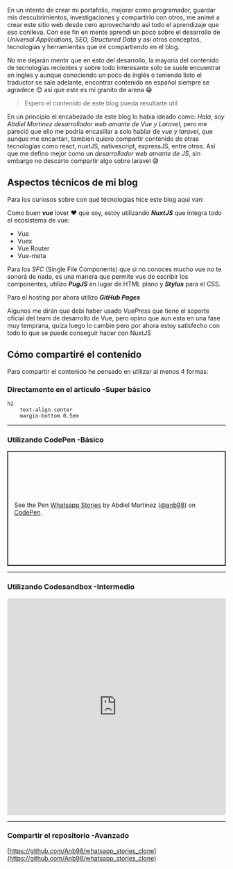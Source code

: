 En un intento de crear mi portafolio, mejorar como programador, guardar mis descubrimientos, investigaciones y compartirlo con otros, me animé a crear este sitio web desde cero aprovechando asi todo el aprendizaje que eso conlleva. Con ese fin en mente aprendi un poco sobre el desarrollo de *Universal Applications, SEO, Structured Data* y asi otros conceptos, tecnologias y herramientas que iré compartiendo en el blog.

No me dejarán mentir que en esto del desarrollo, la mayoria del contenido de tecnologias recientes y sobre todo interesante solo se suele encuentrar en ingles y aunque conociendo un poco de inglés o teniendo listo el traductor se sale adelante, encontrar contenido en español siempre se agradece 😊 asi que este es mi granito de arena 😁

> Espero el contenido de este blog pueda resultarte util

En un principio el encabezado de este blog lo habia ideado como: *Hola, soy Abdiel Martinez desarrollador web amante de Vue y Laravel*, pero me pareció que ello me podria encasillar a solo hablar de *vue y laravel*, que aunque me encantan, tambien quiero compartir contenido de otras tecnologías como react, nuxtJS, nativescript, expressJS, entre otros. Así que me defino mejor como un *desarrollador web amante de JS*, sin embargo no descarto compartir algo sobre laravel 😅

## Aspectos técnicos de mi blog
Para los curiosos sobre con qué técnologias hice este blog aqui van:

Como buen *__vue__* lover ❤ que soy, estoy utilizando __*NuxtJS*__ que integra todo el ecosistema de vue:
* Vue
* Vuex
* Vue Router
* Vue-meta

Para los *SFC* (Single File Components) que si no conoces mucho vue no te sonorá de nada, es una manera que permite vue de escribir los componentes, utilizo __*PugJS*__ en lugar de HTML plano y __*Stylus*__ para el CSS.

Para el hosting por ahora utilizo *__GitHub Pages__*

Algunos me dirán que debi haber usado *VuePress* que tiene el soporte oficial del team de desarrollo de Vue, pero opino que aun esta en una fase muy temprana, quiza luego lo cambie pero por ahora estoy satisfecho con todo lo que se puede conseguir hacer con NuxtJS

## Cómo compartiré el contenido
Para compartir el contenido he pensado en utilizar al menos 4 formas:

### Directamente en el articulo -Super básico
```stylus
h2
    text-align center
    margin-bottom 0.5em
```

---
### Utilizando CodePen -Básico
<p class="codepen" data-height="275" data-theme-id="dark" data-default-tab="css,result" data-user="anb98" data-slug-hash="WLVJKa" style="height: 265px; box-sizing: border-box; display: flex; align-items: center; justify-content: center; border: 2px solid; margin: 1em 0; padding: 1em;" data-pen-title="Whatsapp Stories">
  <span>See the Pen <a href="https://codepen.io/anb98/pen/WLVJKa">
  Whatsapp Stories</a> by Abdiel Martinez (<a href="https://codepen.io/anb98">@anb98</a>)
  on <a href="https://codepen.io">CodePen</a>.</span>
</p>
<script async src="https://static.codepen.io/assets/embed/ei.js"></script>

---

### Utilizando Codesandbox -Intermedio
<iframe src="https://codesandbox.io/embed/vibrant-easley-zrlyml2x1x?autoresize=1&fontsize=14&hidenavigation=1" title="whatsapp Stories" allow="geolocation; microphone; camera; midi; vr; accelerometer; gyroscope; payment; ambient-light-sensor; encrypted-media; usb" style="width:100%; height:500px; border:0; border-radius: 4px; overflow:hidden;" sandbox="allow-modals allow-forms allow-popups allow-scripts allow-same-origin"></iframe>

---

### Compartir el repositorio -Avanzado
[https://github.com/Anb98/whatsapp_stories_clone](https://github.com/Anb98/whatsapp_stories_clone)